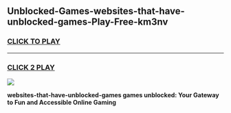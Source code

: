 
## Unblocked-Games-websites-that-have-unblocked-games-Play-Free-km3nv
<h3>
<a href="https://premium76.site?title=websites-that-have-unblocked-games&ref=19M">CLICK TO PLAY</a></h3>
<hr>

<h3>
<a href="https://premium76.site?title=websites-that-have-unblocked-games&ref=19M">CLICK 2 PLAY</a>
  
</h3>

<a href="https://premium76.site?title=websites-that-have-unblocked-games&ref=19M"><img src="https://clearcache.store/games.png"></a>


**websites-that-have-unblocked-games games unblocked: Your Gateway to Fun and Accessible Online Gaming**
